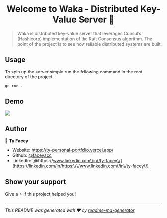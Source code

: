 <h1 align="center">Welcome to Waka - Distributed Key-Value Server 👋</h1>
<p>
</p>

> Waka is distributed key-value server that leverages Consul’s (Hashicorp) implementation of the Raft Consensus algorithm. The point of the project is to see how reliable distributed systems are built. 

## Usage
To spin up the server simple run the following command in the root directory of the project.

```sh
go run .
```

## Demo
![](waka_dem.gif)



## Author

👤 **Ty Facey**

* Website: https://ty-personal-portfolio.vercel.app/
* Github: [@faceyacc](https://github.com/faceyacc)
* LinkedIn: [@https:\/\/www.linkedin.com\/in\/ty-facey\/](https://linkedin.com/in/https:\/\/www.linkedin.com\/in\/ty-facey\/)

## Show your support

Give a ⭐️ if this project helped you!

***
_This README was generated with ❤️ by [readme-md-generator](https://github.com/kefranabg/readme-md-generator)_
